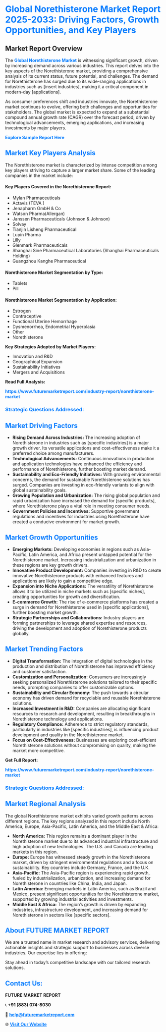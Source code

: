 <h1 style="color: #007BFF;">Global Norethisterone Market Report 2025-2033: Driving Factors, Growth Opportunities, and Key Players</h1>

<section id="overview">
<h2>Market Report Overview</h2>
<p>The <a href="https://www.futuremarketreport.com/industry-report/norethisterone-market" style="color: #007BFF; text-decoration: none;"><strong>Global Norethisterone Market</strong></a> is witnessing significant growth, driven by increasing demand across various industries. This report delves into the key aspects of the Norethisterone market, providing a comprehensive analysis of its current status, future potential, and challenges. The demand for Norethisterone has surged due to its wide-ranging applications in industries such as [insert industries], making it a critical component in modern-day [applications].</p>
<p>As consumer preferences shift and industries innovate, the Norethisterone market continues to evolve, offering both challenges and opportunities for stakeholders. The global market is expected to expand at a substantial compound annual growth rate (CAGR) over the forecast period, driven by technological advancements, emerging applications, and increasing investments by major players.</p>
</section>

<section id="overview">
<p><a href="https://www.futuremarketreport.com/request-sample/reportId=125764" style="color: #007BFF; text-decoration: none;"><strong>Explore Sample Report Here</strong></a></p>
</section>

<section id="key-players">
<h2 style="color: #007BFF;">Market Key Players Analysis</h2>
<p>The Norethisterone market is characterized by intense competition among key players striving to capture a larger market share. Some of the leading companies in the market include:</p>
<h4>Key Players Covered in the Norethisterone Report:</h4>
<ul><li>Mylan Pharmaceuticals</li><li>Actavis (TEVA )</li><li>Jenapharm GmbH &amp; Co</li><li>Watson Pharma(Allergan)</li><li>Janssen Pharmaceuticals (Johnson &amp; Johnson)</li><li>Solvay</li><li>Tianjin Lisheng Pharmaceutical</li><li>Lupin Pharma</li><li>Lilly</li><li>Glenmark Pharmaceuticals</li><li>Shanghai Sine Pharmaceutical Laboratories (Shanghai Pharmaceuticals Holding)</li><li>Guangzhou Kanghe Pharmaceutical</li></ul>
<h4>Norethisterone Market Segmentation by Type:</h4>
<ul><li>Tablets</li><li>Pill</li></ul>

<h4>Norethisterone Market Segmentation by Application:</h4>
<ul><li>Estrogen</li><li>Contraceptive</li><li>Functional Uterine Hemorrhage</li><li>Dysmenorrhea, Endometrial Hyperplasia</li><li>Other</li><li>Norethisterone</li></ul>
<p><strong>Key Strategies Adopted by Market Players:</strong></p>
<ul>
<li>Innovation and R&D</li>
<li>Geographical Expansion</li>
<li>Sustainability Initiatives</li>
<li>Mergers and Acquisitions</li>
</ul>
</section>

<section>
<p><strong>Read Full Analysis: </strong></p><a href="https://www.futuremarketreport.com/industry-report/norethisterone-market" style="color: #007BFF; text-decoration: none;"><strong>https://www.futuremarketreport.com/industry-report/norethisterone-market</strong></a>
<h3 style="color: #007BFF;">Strategic Questions Addressed:</h3>
</section>

<section id="driving-factors">
<h2 style="color: #007BFF;">Market Driving Factors</h2>
<ul>
<li><strong>Rising Demand Across Industries:</strong> The increasing adoption of Norethisterone in industries such as [specific industries] is a major growth driver. Its versatile applications and cost-effectiveness make it a preferred choice among manufacturers.</li>
<li><strong>Technological Advancements:</strong> Continuous innovations in production and application technologies have enhanced the efficiency and performance of Norethisterone, further boosting market demand.</li>
<li><strong>Sustainability and Eco-Friendly Initiatives:</strong> With growing environmental concerns, the demand for sustainable Norethisterone solutions has surged. Companies are investing in eco-friendly variants to align with global sustainability goals.</li>
<li><strong>Growing Population and Urbanization:</strong> The rising global population and rapid urbanization have increased the demand for [specific products], where Norethisterone plays a vital role in meeting consumer needs.</li>
<li><strong>Government Policies and Incentives:</strong> Supportive government regulations and incentives for industries using Norethisterone have created a conducive environment for market growth.</li>
</ul>
</section>

<section id="growth-opportunities">
<h2 style="color: #007BFF;">Market Growth Opportunities</h2>
<ul>
<li><strong>Emerging Markets:</strong> Developing economies in regions such as Asia-Pacific, Latin America, and Africa present untapped potential for the Norethisterone market. Increasing industrialization and urbanization in these regions are key growth drivers.</li>
<li><strong>Innovative Product Development:</strong> Companies investing in R&D to create innovative Norethisterone products with enhanced features and applications are likely to gain a competitive edge.</li>
<li><strong>Expansion into Niche Applications:</strong> The versatility of Norethisterone allows it to be utilized in niche markets such as [specific niches], creating opportunities for growth and diversification.</li>
<li><strong>E-commerce Growth:</strong> The rise of e-commerce platforms has created a surge in demand for Norethisterone used in [specific applications], further boosting market growth.</li>
<li><strong>Strategic Partnerships and Collaborations:</strong> Industry players are forming partnerships to leverage shared expertise and resources, driving the development and adoption of Norethisterone products globally.</li>
</ul>
</section>

<section id="trending-factors">
<h2 style="color: #007BFF;">Market Trending Factors</h2>
<ul>
<li><strong>Digital Transformation:</strong> The integration of digital technologies in the production and distribution of Norethisterone has improved efficiency and customer satisfaction.</li>
<li><strong>Customization and Personalization:</strong> Consumers are increasingly seeking personalized Norethisterone solutions tailored to their specific needs, prompting companies to offer customizable options.</li>
<li><strong>Sustainability and Circular Economy:</strong> The push towards a circular economy has driven demand for recyclable and reusable Norethisterone solutions.</li>
<li><strong>Increased Investment in R&D:</strong> Companies are allocating significant resources to research and development, resulting in breakthroughs in Norethisterone technology and applications.</li>
<li><strong>Regulatory Compliance:</strong> Adherence to strict regulatory standards, particularly in industries like [specific industries], is influencing product development and quality in the Norethisterone market.</li>
<li><strong>Focus on Cost-Effectiveness:</strong> Businesses are exploring cost-efficient Norethisterone solutions without compromising on quality, making the market more competitive.</li>
</ul>
</section>

<section>
<p><strong>Get Full Report: </strong></p><a href="https://www.futuremarketreport.com/industry-report/norethisterone-market" style="color: #007BFF; text-decoration: none;"><strong>https://www.futuremarketreport.com/industry-report/norethisterone-market</strong></a>
<h3 style="color: #007BFF;">Strategic Questions Addressed:</h3>
</section>


<section id="regional-analysis">
<h2 style="color: #007BFF;">Market Regional Analysis</h2>
<p>The global Norethisterone market exhibits varied growth patterns across different regions. The key regions analyzed in this report include North America, Europe, Asia-Pacific, Latin America, and the Middle East & Africa:</p>
<ul>
<li><strong>North America:</strong> This region remains a dominant player in the Norethisterone market due to its advanced industrial infrastructure and high adoption of new technologies. The U.S. and Canada are leading markets in this region.</li>
<li><strong>Europe:</strong> Europe has witnessed steady growth in the Norethisterone market, driven by stringent environmental regulations and a focus on sustainability. Key countries include Germany, France, and the U.K.</li>
<li><strong>Asia-Pacific:</strong> The Asia-Pacific region is experiencing rapid growth, fueled by industrialization, urbanization, and increasing demand for Norethisterone in countries like China, India, and Japan.</li>
<li><strong>Latin America:</strong> Emerging markets in Latin America, such as Brazil and Mexico, present significant opportunities for the Norethisterone market, supported by growing industrial activities and investments.</li>
<li><strong>Middle East & Africa:</strong> The region’s growth is driven by expanding industries, infrastructure development, and increasing demand for Norethisterone in sectors like [specific sectors].</li>
</ul>
</section>

<footer>
<h2 style="color: #007BFF;">About FUTURE MARKET REPORT</h2>
<p>We are a trusted name in market research and advisory services, delivering actionable insights and strategic support to businesses across diverse industries. Our expertise lies in offering:</p>

<p>Stay ahead in today’s competitive landscape with our tailored research solutions.</p>

<h2 style="color: #007BFF;">Contact Us:</h2>
<p><strong>FUTURE MARKET REPORT</strong></p>
<p>📞 <strong>+91 (883) 074-8030</strong></p>
<p>📧 <strong><a href="mailto:help@futuremarketreport.com" style="color: #007BFF;">help@futuremarketreport.com</a></strong></p>
<p>🌐 <strong><a href="https://www.futuremarketreport.com/" style="color: #007BFF;">Visit Our Website</a></strong></p>
</footer>